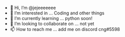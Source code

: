 - 👋 Hi, I’m @jejeeeeeee
- 👀 I’m interested in ... Coding and other things
- 🌱 I’m currently learning ... python soon!
- 💞️ I’m looking to collaborate on ... not yet
- 📫 How to reach me ... add me on discord cng#5598
